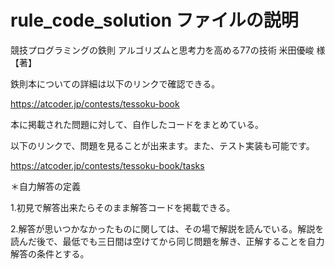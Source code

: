 # rule_code_solution ファイルの説明

競技プログラミングの鉄則 アルゴリズムと思考力を高める77の技術 米田優峻 様【著】

鉄則本についての詳細は以下のリンクで確認できる。

https://atcoder.jp/contests/tessoku-book

本に掲載された問題に対して、自作したコードをまとめている。

以下のリンクで、問題を見ることが出来ます。また、テスト実装も可能です。

https://atcoder.jp/contests/tessoku-book/tasks

＊自力解答の定義

1.初見で解答出来たらそのまま解答コードを掲載できる。

2.解答が思いつかなかったものに関しては、その場で解説を読んでいる。解説を読んだ後で、最低でも三日間は空けてから同じ問題を解き、正解することを自力解答の条件とする。

